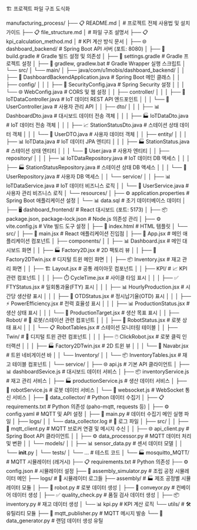 🏗️ 프로젝트 파일 구조 도식화

manufacturing_process/
├── 📋 README.md
│   # 프로젝트 전체 사용법 및 설치 가이드
├── 📋 file_structure.md
│   # 파일 구조 설명서
├── 📋 kpi_calculation_method.md
│   # KPI 계산 방식 문서
│
├── 🌐 dashboard_backend/                          # Spring Boot API 서버 (포트: 8080)
│   ├── 📝 build.gradle                            # Gradle 빌드 설정 및 의존성
│   ├── 📝 settings.gradle                         # Gradle 프로젝트 설정
│   ├── 🔧 gradlew, gradlew.bat                    # Gradle Wrapper 실행 스크립트
│   └── src/
│       └── main/
│           ├── java/com/u1mobis/dashboard_backend/
│           │   ├── 🚀 DashboardBackendApplication.java      # Spring Boot 메인 클래스
│           │   ├── config/
│           │   │   ├── 🔐 SecurityConfig.java              # Spring Security 설정
│           │   │   └── 🌐 WebConfig.java                   # CORS 및 웹 설정
│           │   ├── controller/
│           │   │   ├── 📡 IoTDataController.java           # IoT 데이터 REST API 엔드포인트
│           │   │   └── 👤 UserController.java              # 사용자 관리 API
│           │   ├── dto/
│           │   │   ├── 📊 DashboardDto.java                # 대시보드 데이터 전송 객체
│           │   │   ├── 🏭 IoTDataDto.java                  # IoT 데이터 전송 객체
│           │   │   ├── 📈 StationStatusDto.java            # 스테이션 상태 데이터 객체
│           │   │   └── 👤 UserDTO.java                     # 사용자 데이터 객체
│           │   ├── entity/
│           │   │   ├── 📊 IoTData.java                     # IoT 데이터 JPA 엔티티
│           │   │   ├── 🏭 StationStatus.java               # 스테이션 상태 엔티티
│           │   │   └── 👤 User.java                        # 사용자 엔티티
│           │   ├── repository/
│           │   │   ├── 📊 IoTDataRepository.java           # IoT 데이터 DB 액세스
│           │   │   ├── 🏭 StationStatusRepository.java     # 스테이션 상태 DB 액세스
│           │   │   └── 👤 UserRepository.java              # 사용자 DB 액세스
│           │   └── service/
│           │       ├── 📊 IoTDataService.java              # IoT 데이터 비즈니스 로직
│           │       └── 👤 UserService.java                 # 사용자 관리 비즈니스 로직
│           └── resources/
│               ├── ⚙️ application.properties               # Spring Boot 애플리케이션 설정
│               └── 📊 data.sql                             # 초기 데이터베이스 데이터
│
├── 🖥️ dashboard_frontend/                         # React 대시보드 (포트: 5173)
│   ├── 📦 package.json, package-lock.json          # Node.js 의존성 관리
│   ├── ⚙️ vite.config.js                          # Vite 빌드 도구 설정
│   ├── 📄 index.html                              # HTML 템플릿
│   └── src/
│       ├── 🎯 main.jsx                            # React 애플리케이션 진입점
│       ├── 📱 App.jsx                             # 메인 애플리케이션 컴포넌트
│       ├── components/
│       │   ├── 📊 Dashboard.jsx                   # 메인 대시보드 화면
│       │   ├── 🏭 Factory2D.jsx                   # 2D 팩토리 뷰
│       │   ├── 🔄 Factory2DTwin.jsx               # 디지털 트윈 메인 화면
│       │   ├── 📦 Inventory.jsx                   # 재고 관리 화면
│       │   ├── 🏗️ Layout.jsx                      # 공통 레이아웃 컴포넌트
│       │   ├── KPI/                               # 📈 KPI 관련 컴포넌트
│       │   │   ├── ⏱️ CycleTime.jsx               # 사이클 타임 표시
│       │   │   ├── ✅ FTYStatus.jsx               # 일회통과율(FTY) 표시
│       │   │   ├── 📊 HourlyProduction.jsx        # 시간당 생산량 표시
│       │   │   ├── 🎯 OTDStatus.jsx               # 정시납기율(OTD) 표시
│       │   │   ├── ⚡ PowerEfficiency.jsx         # 전력 효율성 표시
│       │   │   ├── 📊 ProductionStatus.jsx        # 생산 상태 표시
│       │   │   └── 🎯 ProductionTarget.jsx        # 생산 목표 표시
│       │   ├── Robot/                             # 🤖 로봇/스테이션 관련 컴포넌트
│       │   │   ├── 🤖 RobotStatus.jsx             # 로봇 상태 표시
│       │   │   └── 📋 RobotTables.jsx             # 스테이션 모니터링 테이블
│       │   ├── Twin/                              # 🔄 디지털 트윈 관련 컴포넌트
│       │   │   ├── 🖱️ ClickRobot.jsx              # 로봇 클릭 인터랙션
│       │   │   ├── 🏭 Factory2DTwin.jsx           # 2D 트윈 뷰
│       │   │   └── 🧭 Navabr.jsx                  # 트윈 네비게이션 바
│       │   └── Inventory/
│       │       └── 📦 InventoryTables.jsx         # 재고 테이블 컴포넌트
│       └── service/
│           ├── 🌐 api.js                          # 기본 API 클라이언트
│           ├── 📊 dashboardSevice.js              # 대시보드 데이터 서비스
│           ├── 📦 inventoryService.js             # 재고 관리 서비스
│           ├── 🏭 productionService.js            # 생산 데이터 서비스
│           ├── 🤖 robotService.js                 # 로봇 데이터 서비스
│           └── 🔌 websocket.js                    # WebSocket 통신 서비스
│
├── 🔄 data_collector/                             # Python 데이터 수집기
│   ├── 📋 requirements.txt                        # Python 의존성 (paho-mqtt, requests 등)
│   ├── ⚙️ config.yaml                             # MQTT 및 API 설정
│   ├── 🚀 main.py                                 # 데이터 수집기 메인 실행 파일
│   ├── logs/
│   │   └── data_collector.log                     # 📝 로그 파일
│   ├── src/
│   │   ├── 📡 mqtt_client.py                      # MQTT 브로커 연결 및 메시지 수신
│   │   ├── 🌐 api_client.py                       # Spring Boot API 클라이언트
│   │   ├── ⚙️ data_processor.py                   # MQTT 데이터 처리 및 변환
│   │   └── models/
│   │       ├── 📊 sensor_data.py                  # 센서 데이터 모델
│   │       └── __init__.py
│   └── tests/
│       └── ...                                   # 테스트 코드
│
└── 🏭 mosquitto_MQTT/                            # MQTT 시뮬레이터 (레거시)
    ├── 📋 requirements.txt                        # Python 의존성
    ├── ⚙️ config.json                            # 시뮬레이터 설정
    ├── 🚀 assembly_simulator.py                  # 조립 공정 시뮬레이터 메인
    ├── logs/                                     # 📝 시뮬레이터 로그들
    ├── assembly/                                 # 🏭 제조 공정별 시뮬레이터 모듈
    │   ├── 🤖 robot.py                           # 로봇 데이터 생성
    │   ├── 🔄 conveyor.py                        # 컨베이어 데이터 생성
    │   ├── ✅ quality_check.py                   # 품질 검사 데이터 생성
    │   ├── 📦 inventory.py                       # 재고 데이터 생성
    │   └── 📊 kpi.py                             # KPI 계산 로직
    └── utils/                                    # 🛠️ 유틸리티 모듈
        ├── 📡 mqtt_publisher.py                  # MQTT 메시지 발송
        └── 🎲 data_generator.py                  # 랜덤 데이터 생성 유틸